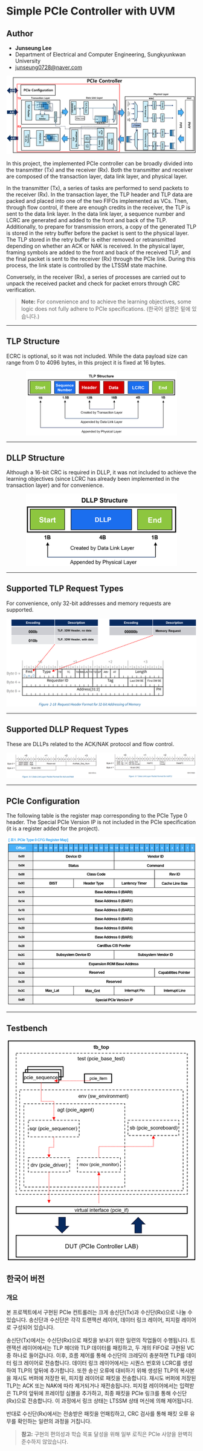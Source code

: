 # Simple PCIe Controller with UVM

## Author

- **Junseung Lee**
- Department of Electrical and Computer Engineering, Sungkyunkwan University
- junseung0728@naver.com

![alt text](PCIe_controller_img.png)

In this project, the implemented PCIe controller can be broadly divided into the transmitter (Tx) and the receiver (Rx). Both the transmitter and receiver are composed of the transaction layer, data link layer, and physical layer.

In the transmitter (Tx), a series of tasks are performed to send packets to the receiver (Rx). In the transaction layer, the TLP header and TLP data are packed and placed into one of the two FIFOs implemented as VCs. Then, through flow control, if there are enough credits in the receiver, the TLP is sent to the data link layer. In the data link layer, a sequence number and LCRC are generated and added to the front and back of the TLP. Additionally, to prepare for transmission errors, a copy of the generated TLP is stored in the retry buffer before the packet is sent to the physical layer. The TLP stored in the retry buffer is either removed or retransmitted depending on whether an ACK or NAK is received. In the physical layer, framing symbols are added to the front and back of the received TLP, and the final packet is sent to the receiver (Rx) through the PCIe link. During this process, the link state is controlled by the LTSSM state machine.

Conversely, in the receiver (Rx), a series of processes are carried out to unpack the received packet and check for packet errors through CRC verification.

> **Note:** For convenience and to achieve the learning objectives, some logic does not fully adhere to PCIe specifications. (한국어 설명은 밑에 있습니다.)

---

## TLP Structure

ECRC is optional, so it was not included. While the data payload size can range from 0 to 4096 bytes, in this project it is fixed at 16 bytes.

<p align="center">
  <img src="./images/image-1.png" alt="TLP Structure" width="400">
</p>

---

## DLLP Structure

Although a 16-bit CRC is required in DLLP, it was not included to achieve the learning objectives (since LCRC has already been implemented in the transaction layer) and for convenience.

<p align="center">
  <img src="./images/image-2.png" alt="DLLP Structure" width="400">
</p>

---

## Supported TLP Request Types

For convenience, only 32-bit addresses and memory requests are supported.

![Supported TLP Request Types](./images/image-3.png)

---

## Supported DLLP Request Types

These are DLLPs related to the ACK/NAK protocol and flow control.

![Supported DLLP Request Types](./images/image-4.png)

---

## PCIe Configuration

The following table is the register map corresponding to the PCIe Type 0 header. The Special PCIe Version IP is not included in the PCIe specification (it is a register added for the project).

<p align="center">
  <img src="./images/image-5.png" alt="PCIe Config" width="500">
</p>

---

## Testbench

<p align="center">
  <img src="./images/test.png" alt="Testbench" width="500">
</p>

## 한국어 버전

### 개요

본 프로젝트에서 구현된 PCIe 컨트롤러는 크게 송신단(Tx)과 수신단(Rx)으로 나눌 수 있습니다. 송신단과 수신단은 각각 트랜잭션 레이어, 데이터 링크 레이어, 피지컬 레이어로 구성되어 있습니다.

송신단(Tx)에서는 수신단(Rx)으로 패킷을 보내기 위한 일련의 작업들이 수행됩니다. 트랜잭션 레이어에서는 TLP 헤더와 TLP 데이터를 패킹하고, 두 개의 FIFO로 구현된 VC 중 하나로 들어갑니다. 이후, 흐름 제어를 통해 수신단의 크레딧이 충분하면 TLP를 데이터 링크 레이어로 전송합니다. 데이터 링크 레이어에서는 시퀀스 번호와 LCRC를 생성하여 TLP의 앞뒤에 추가합니다. 또한 송신 오류에 대비하기 위해 생성된 TLP의 복사본을 재시도 버퍼에 저장한 뒤, 피지컬 레이어로 패킷을 전송합니다. 재시도 버퍼에 저장된 TLP는 ACK 또는 NAK에 따라 제거되거나 재전송됩니다. 피지컬 레이어에서는 입력받은 TLP의 앞뒤에 프레이밍 심볼을 추가하고, 최종 패킷을 PCIe 링크를 통해 수신단(Rx)으로 전송합니다. 이 과정에서 링크 상태는 LTSSM 상태 머신에 의해 제어됩니다.

반대로 수신단(Rx)에서는 전송받은 패킷을 언패킹하고, CRC 검사를 통해 패킷 오류 유무를 확인하는 일련의 과정을 거칩니다.

> **참고:** 구현의 편의성과 학습 목표 달성을 위해 일부 로직은 PCIe 사양을 완벽히 준수하지 않았습니다.
